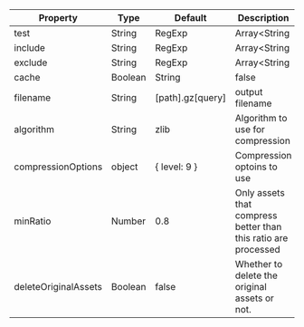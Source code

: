 
| Property      | Type       | Default      | Description                      |
| ------------- | -----------| -------------| ---------------------------------|
| test          | String|RegExp|Array<String|RegExp>| *.js | What files to include     |
| include       | String|RegExp|Array<String|RegExp> | undefined | What files to include |  
| exclude       | String|RegExp|Array<String|RegExp> | undefined | What files to exclude |  
| cache         | Boolean|String| false     | Enable file caching |
| filename      | String     |[path].gz[query] | output filename               |
| algorithm     | String | zlib | Algorithm to use for compression |
| compressionOptions | object | { level: 9 } | Compression optoins to use |
| minRatio      |  Number     | 0.8 | Only assets that compress better than this ratio are processed | 
| deleteOriginalAssets | Boolean | false | Whether to delete the original assets or not. |
